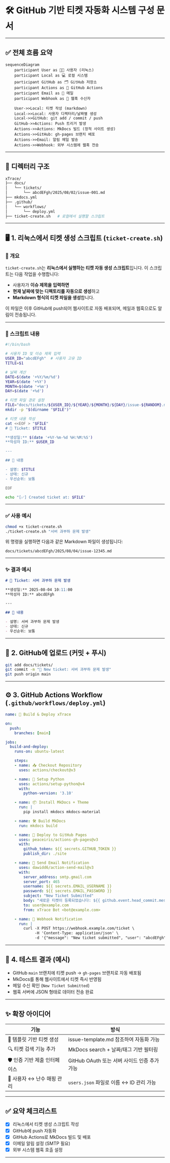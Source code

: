 # 🛠️ GitHub 기반 티켓 자동화 시스템 구성 문서

---

## ✅ 전체 흐름 요약

```mermaid
sequenceDiagram
    participant User as 🧑‍💻 사용자 (리눅스)
    participant Local as 💻 로컬 시스템
    participant GitHub as 🗂️ GitHub 저장소
    participant Actions as 🤖 GitHub Actions
    participant Email as 📩 메일
    participant Webhook as 🔔 웹훅 수신자

    User->>Local: 티켓 작성 (markdown)
    Local->>Local: 사용자 디렉터리/날짜별 생성
    Local->>GitHub: git add / commit / push
    GitHub->>Actions: Push 트리거 발생
    Actions->>Actions: MkDocs 빌드 (정적 사이트 생성)
    Actions->>GitHub: gh-pages 브랜치 배포
    Actions->>Email: 알림 메일 발송
    Actions->>Webhook: 외부 시스템에 웹훅 전송
```

---

## 📂 디렉터리 구조

```bash
xTrace/
├── docs/
│   └── tickets/
│       └── abcdEFgh/2025/08/02/issue-001.md
├── mkdocs.yml
├── .github/
│   └── workflows/
│       └── deploy.yml
├── ticket-create.sh   # 로컬에서 실행할 스크립트
```

---

## 🖥️ 1. 리눅스에서 티켓 생성 스크립트 (`ticket-create.sh`)

### 📌 개요

`ticket-create.sh`는 **리눅스에서 실행하는 티켓 자동 생성 스크립트**입니다.
이 스크립트는 다음 작업을 수행합니다:

* 사용자가 **이슈 제목을 입력하면**
* **현재 날짜에 맞는 디렉토리를 자동으로 생성**하고
* **Markdown 형식의 티켓 파일을 생성**합니다.

이 파일은 이후 GitHub에 push되어 웹사이트로 자동 배포되며,
메일과 웹훅으로도 알림이 전송됩니다.

---

### 📄 스크립트 내용

```bash
#!/bin/bash

# 사용자 ID 및 이슈 제목 입력
USER_ID="abcdEFgh"  # 사용자 고유 ID
TITLE=$1

# 날짜 계산
DATE=$(date '+%Y/%m/%d')
YEAR=$(date '+%Y')
MONTH=$(date '+%m')
DAY=$(date '+%d')

# 티켓 파일 경로 설정
FILE="docs/tickets/${USER_ID}/${YEAR}/${MONTH}/${DAY}/issue-${RANDOM}.md"
mkdir -p "$(dirname "$FILE")"

# 티켓 내용 작성
cat <<EOF > "$FILE"
# 🐞 Ticket: $TITLE

**생성일:** $(date '+%Y-%m-%d %H:%M:%S')  
**작성자 ID:** $USER_ID  

---

## 📌 내용

- 설명: $TITLE
- 상태: 신규
- 우선순위: 보통

EOF

echo "[✅] Created ticket at: $FILE"
```

---

### ✅ 사용 예시

```bash
chmod +x ticket-create.sh
./ticket-create.sh "서버 과부하 문제 발생"
```

위 명령을 실행하면 다음과 같은 Markdown 파일이 생성됩니다:

```
docs/tickets/abcdEFgh/2025/08/04/issue-12345.md
```

---

### ✨ 결과 예시

```markdown
# 🐞 Ticket: 서버 과부하 문제 발생

**생성일:** 2025-08-04 10:11:00  
**작성자 ID:** abcdEFgh  

---

## 📌 내용

- 설명: 서버 과부하 문제 발생
- 상태: 신규
- 우선순위: 보통
```

---

## 🔄 2. GitHub에 업로드 (커밋 + 푸시)

```bash
git add docs/tickets/
git commit -m "📝 New ticket: 서버 과부하 문제 발생"
git push origin main
```

---

## ⚙️ 3. GitHub Actions Workflow (`.github/workflows/deploy.yml`)

```yaml
name: 🚀 Build & Deploy xTrace

on:
  push:
    branches: [main]

jobs:
  build-and-deploy:
    runs-on: ubuntu-latest

    steps:
    - name: 📥 Checkout Repository
      uses: actions/checkout@v3

    - name: 🧰 Setup Python
      uses: actions/setup-python@v4
      with:
        python-version: '3.10'

    - name: 📦 Install MkDocs + Theme
      run: |
        pip install mkdocs mkdocs-material

    - name: 🛠️ Build MkDocs
      run: mkdocs build

    - name: 🚚 Deploy to GitHub Pages
      uses: peaceiris/actions-gh-pages@v3
      with:
        github_token: ${{ secrets.GITHUB_TOKEN }}
        publish_dir: ./site

    - name: 📩 Send Email Notification
      uses: dawidd6/action-send-mail@v3
      with:
        server_address: smtp.gmail.com
        server_port: 465
        username: ${{ secrets.EMAIL_USERNAME }}
        password: ${{ secrets.EMAIL_PASSWORD }}
        subject: "New Ticket Submitted"
        body: "새로운 티켓이 등록되었습니다: ${{ github.event.head_commit.message }}"
        to: user@example.com
        from: xTrace Bot <bot@example.com>

    - name: 🔔 Webhook Notification
      run: |
        curl -X POST https://webhook.example.com/ticket \
             -H 'Content-Type: application/json' \
             -d '{"message": "New ticket submitted", "user": "abcdEFgh"}'
```

---

## 🧪 4. 테스트 결과 (예시)

* GitHub `main` 브랜치에 티켓 push → `gh-pages` 브랜치로 자동 배포됨
* MkDocs를 통해 웹사이트에서 티켓 즉시 반영됨
* 메일 수신 확인 (`New Ticket Submitted`)
* 웹훅 서버에 JSON 형태로 데이터 전송 완료

---

## ✨ 확장 아이디어

| 기능                 | 방식                              |
| ------------------ | ------------------------------- |
| 🧾 템플릿 기반 티켓 생성    | issue-template.md 참조하여 자동화 가능   |
| 🔍 티켓 검색 기능 추가     | MkDocs search + 날짜/태그 기반 필터링    |
| 🛡️ 인증 기반 제출 인터페이스 | GitHub OAuth 또는 서버 사이드 인증 추가 가능 |
| 🧑 사용자 ↔ 난수 매핑 관리  | `users.json` 파일로 이름 ↔ ID 관리 가능  |

---

## ✅ 요약 체크리스트

* [x] 리눅스에서 티켓 생성 스크립트 작성
* [x] GitHub에 push 자동화
* [x] GitHub Actions로 MkDocs 빌드 및 배포
* [x] 이메일 알림 설정 (SMTP 필요)
* [x] 외부 시스템 웹훅 호출 설정

---

